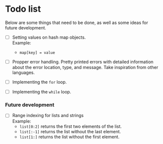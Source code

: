 # Todo list
Below are some things that need to be done, as well as some ideas for future development.

- [ ] Setting values on hash map objects.\
	Example:
	* `map[key] = value`
- [ ] Propper error handling. Pretty printed errors with detailed information about the error location, type, and message. Take inspiration from other languages.
- [ ] Implementing the `for` loop.
- [ ] Implementing the `while` loop.


### Future development

- [ ] Range indexing for lists and strings\
	Example:
	* `list[0:2]` returns the first two elements of the list.
	* `list[:-1]` returns the list without the last element.
	* `list[1:]` returns the list without the first element.
